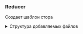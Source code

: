 ### Reducer
Создает шаблон стора

<details>
  <summary>Структура добавляемых файлов</summary>

  ```bash
  my-project
  |-- src
  |   |-- store
  |   |   |-- название стора
  |   |        |-- sagas
  |   |            |-- getData.ts
  |   |            |-- index.ts
  |   |        |-- actionCreators.ts
  |   |        |-- actionTypes.ts
  |   |        |-- handlers.ts
  |   |        |-- index.ts
  |   |        |-- selectors.ts
  |   |   |-- rootReducer.ts
  |   |   |-- rootSaga.ts
  |   |--types
  |   |   |-- store
  |   |       |-- название стора State.ts
  |   |       |-- index.ts
  ```
</details>